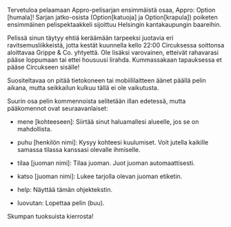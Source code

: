 
Tervetuloa pelaamaan Appro-pelisarjan ensimmäistä osaa, Appro: Option [humala]! Sarjan jatko-osista (Option[katuoja] ja Option[krapula]) poiketen ensimmäinen pelispektaakkeli sijoittuu Helsingin kantakaupungin baareihin.

Pelissä sinun täytyy ehtiä keräämään tarpeeksi juotavia eri ravitsemusliikkeistä, jotta kestät kuunnella kello 22:00 Circuksessa soittonsa aloittavaa Grippe & Co. yhtyettä. Ole lisäksi varovainen, etteivät rahavarasi pääse loppumaan tai ettei housuusi lirahda. Kummassakaan tapauksessa et pääse Circukseen sisälle!

Suositeltavaa on pitää tietokoneen tai mobiililaitteen äänet päällä pelin aikana, mutta seikkailun kulkuu tällä ei ole vaikutusta.

Suurin osa pelin kommennoista selitetään illan edetessä, mutta pääkomennot ovat seuraavanlaiset:

- mene [kohteeseen]: Siirtää sinut haluamallesi alueelle, jos se on mahdollista.

- puhu [henkilön nimi]: Kysyy kohteesi kuulumiset. Voit jutella kaikille samassa tilassa kanssasi olevalle ihmiselle.

- tilaa [juoman nimi]: Tilaa juoman. Juot juoman automaattisesti.

- katso [juoman nimi]: Lukee tarjolla olevan juoman etiketin.

- help: Näyttää tämän ohjektekstin. 

- luovutan: Lopettaa pelin (buu).

Skumpan tuoksuista kierrosta!
